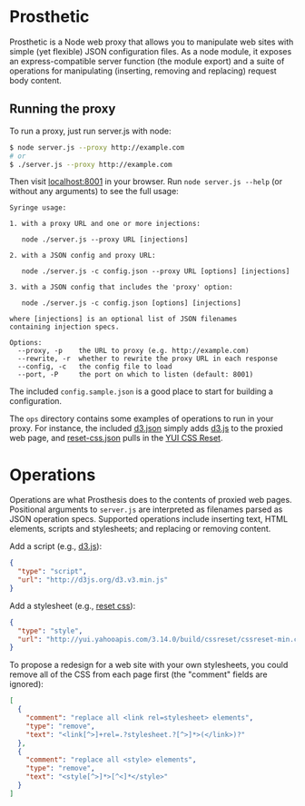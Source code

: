 # Prosthetic
Prosthetic is a Node web proxy that allows you to manipulate web sites with
simple (yet flexible) JSON configuration files. As a node module, it exposes an
express-compatible server function (the module export) and a suite of
operations for manipulating (inserting, removing and replacing) request body
content.

## Running the proxy
To run a proxy, just run server.js with node:

```sh
$ node server.js --proxy http://example.com
# or
$ ./server.js --proxy http://example.com
```

Then visit [localhost:8001](http://localhost:8001) in your browser. Run `node
server.js --help` (or without any arguments) to see the full usage:

```
Syringe usage:

1. with a proxy URL and one or more injections:

   node ./server.js --proxy URL [injections]

2. with a JSON config and proxy URL:

   node ./server.js -c config.json --proxy URL [options] [injections]

3. with a JSON config that includes the 'proxy' option:

   node ./server.js -c config.json [options] [injections]

where [injections] is an optional list of JSON filenames
containing injection specs.

Options:
  --proxy, -p    the URL to proxy (e.g. http://example.com)       
  --rewrite, -r  whether to rewrite the proxy URL in each response
  --config, -c   the config file to load                          
  --port, -P     the port on which to listen (default: 8001)      
```

The included `config.sample.json` is a good place to start for building a
configuration.

The `ops` directory contains some examples of operations to run in your proxy.
For instance, the included [d3.json](ops/d3.json) simply adds
[d3.js](http://d3js.org) to the proxied web page, and
[reset-css.json](ops/reset-css.json) pulls in the [YUI CSS
Reset](http://yuilibrary.com/yui/docs/cssreset/).

# Operations
Operations are what Prosthesis does to the contents of proxied web pages.
Positional arguments to `server.js` are interpreted as filenames parsed as
JSON operation specs. Supported operations include inserting text,
HTML elements, scripts and stylesheets; and replacing or removing content.

Add a script (e.g., [d3.js](http://d3js.org)):

```json
{
  "type": "script",
  "url": "http://d3js.org/d3.v3.min.js"
}
```

Add a stylesheet (e.g., [reset css](http://yuilibrary.com/yui/docs/cssreset/)):

```json
{
  "type": "style",
  "url": "http://yui.yahooapis.com/3.14.0/build/cssreset/cssreset-min.css"
}
```

To propose a redesign for a web site with your own stylesheets, you could remove
all of the CSS from each page first (the "comment" fields are ignored):

```json
[
  {
    "comment": "replace all <link rel=stylesheet> elements",
    "type": "remove",
    "text": "<link[^>]+rel=.?stylesheet.?[^>]*>(</link>)?"
  },
  {
    "comment": "replace all <style> elements",
    "type": "remove",
    "text": "<style[^>]*>[^<]*</style>"
  }
]
```
